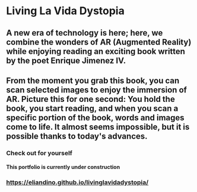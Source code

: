 # Living La Vida Dystopia

## A new era of technology is here; here, we combine the wonders of AR (Augmented Reality) while enjoying reading an exciting book written by the poet Enrique Jimenez IV.  

## From the moment you grab this book, you can scan selected images to enjoy the immersion of AR. Picture this for one second: You hold the book, you start reading, and when you scan a specific portion of the book, words and images come to life. It almost seems impossible, but it is possible thanks to today's advances. 

### Check out for yourself
#### This portfolio is currently under construction

### https://eliandino.github.io/livinglavidadystopia/
